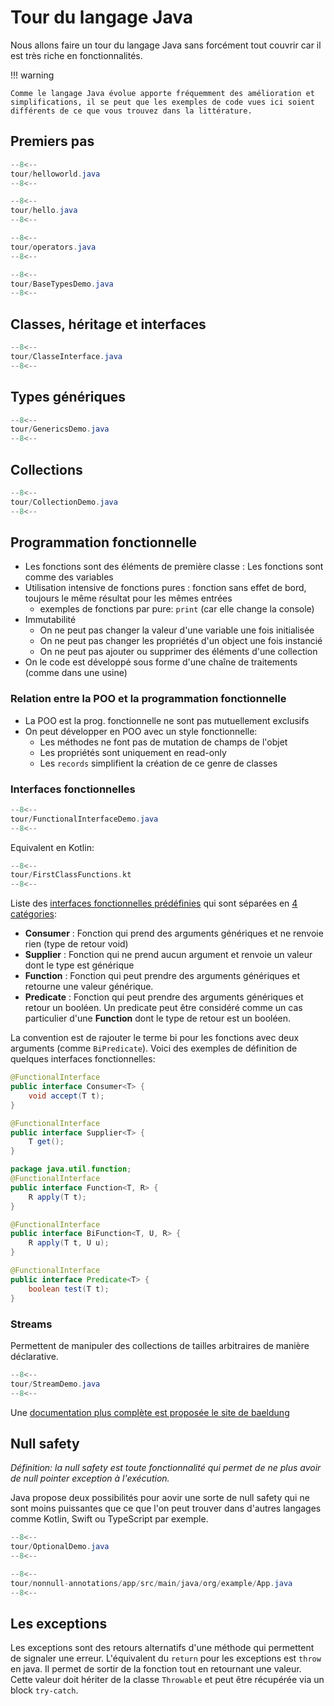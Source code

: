 # Tour du langage Java

Nous allons faire un tour du langage Java sans forcément tout couvrir car il est très riche en fonctionnalités.

!!! warning

    Comme le langage Java évolue apporte fréquemment des amélioration et simplifications, il se peut que les exemples de code vues ici soient différents de ce que vous trouvez dans la littérature.

## Premiers pas

```java
--8<--
tour/helloworld.java
--8<--
```

```java
--8<--
tour/hello.java
--8<--
```

```java
--8<--
tour/operators.java
--8<--
```

```java
--8<--
tour/BaseTypesDemo.java
--8<--
```

## Classes, héritage et interfaces

```java
--8<--
tour/ClasseInterface.java
--8<--
```

## Types génériques

```java
--8<--
tour/GenericsDemo.java
--8<--
```

## Collections

```java
--8<--
tour/CollectionDemo.java
--8<--
```

## Programmation fonctionnelle

- Les fonctions sont des éléments de première classe : Les fonctions sont comme des variables
- Utilisation intensive de fonctions pures : fonction sans effet de bord, toujours le même résultat pour les mêmes entrées
  - exemples de fonctions par pure: `print` (car elle change la console)
- Immutabilité
  - On ne peut pas changer la valeur d'une variable une fois initialisée
  - On ne peut pas changer les propriétés d'un object une fois instancié
  - On ne peut pas ajouter ou supprimer des éléments d'une collection
- On le code est développé sous forme d'une chaîne de traitements (comme dans une usine)

### Relation entre la POO et la programmation fonctionnelle

- La POO est la prog. fonctionnelle ne sont pas mutuellement exclusifs
- On peut développer en POO avec un style fonctionnelle:
  - Les méthodes ne font pas de mutation de champs de l'objet
  - Les propriétés sont uniquement en read-only
  - Les `records` simplifient la création de ce genre de classes

### Interfaces fonctionnelles

```java
--8<--
tour/FunctionalInterfaceDemo.java
--8<--
```

Equivalent en Kotlin:

```kt
--8<--
tour/FirstClassFunctions.kt
--8<--
```

Liste des [interfaces fonctionnelles prédéfinies](https://docs.oracle.com/javase/8/docs/api/java/util/function/package-summary.html) qui sont séparées en [4 catégories](https://www.ggorantala.dev/what-are-java-built-in-functional-interfaces/):

- **Consumer** : Fonction qui prend des arguments génériques et ne renvoie rien (type de retour void)
- **Supplier** : Fonction qui ne prend aucun argument et renvoie un valeur dont le type est générique
- **Function** : Fonction qui peut prendre des arguments génériques et retourne une valeur générique.
- **Predicate** : Fonction qui peut prendre des arguments génériques et retour un booléen. Un predicate peut être considéré comme un cas particulier d'une **Function** dont le type de retour est un booléen.

La convention est de rajouter le terme bi pour les fonctions avec deux arguments (comme `BiPredicate`). Voici des exemples de définition de quelques interfaces fonctionnelles:

```java
@FunctionalInterface
public interface Consumer<T> {
    void accept(T t);
}

@FunctionalInterface
public interface Supplier<T> {
    T get();
}

package java.util.function;
@FunctionalInterface
public interface Function<T, R> {
    R apply(T t);
}

@FunctionalInterface
public interface BiFunction<T, U, R> {
    R apply(T t, U u);
}

@FunctionalInterface
public interface Predicate<T> {
    boolean test(T t);
}
```

### Streams

Permettent de manipuler des collections de tailles arbitraires de manière déclarative.

```java
--8<--
tour/StreamDemo.java
--8<--
```

Une [documentation plus complète est proposée le site de baeldung](https://www.baeldung.com/java-8-streams)

## Null safety

_Définition: la null safety est toute fonctionnalité qui permet de ne plus avoir de null pointer exception à l'exécution._

Java propose deux possibilités pour aovir une sorte de null safety qui ne sont moins puissantes que ce que l'on peut trouver dans d'autres langages comme Kotlin, Swift ou TypeScript par exemple.

```java title="Type optionnel"
--8<--
tour/OptionalDemo.java
--8<--
```

```java title="Annotations null"
--8<--
tour/nonnull-annotations/app/src/main/java/org/example/App.java
--8<--
```

## Les exceptions

Les exceptions sont des retours alternatifs d'une méthode qui permettent de signaler une erreur. L'équivalent du `return` pour les exceptions est `throw` en java. Il permet de sortir de la fonction tout en retournant une valeur. Cette valeur doit hériter de la classe `Throwable` et peut être récupérée via un block `try-catch`.
